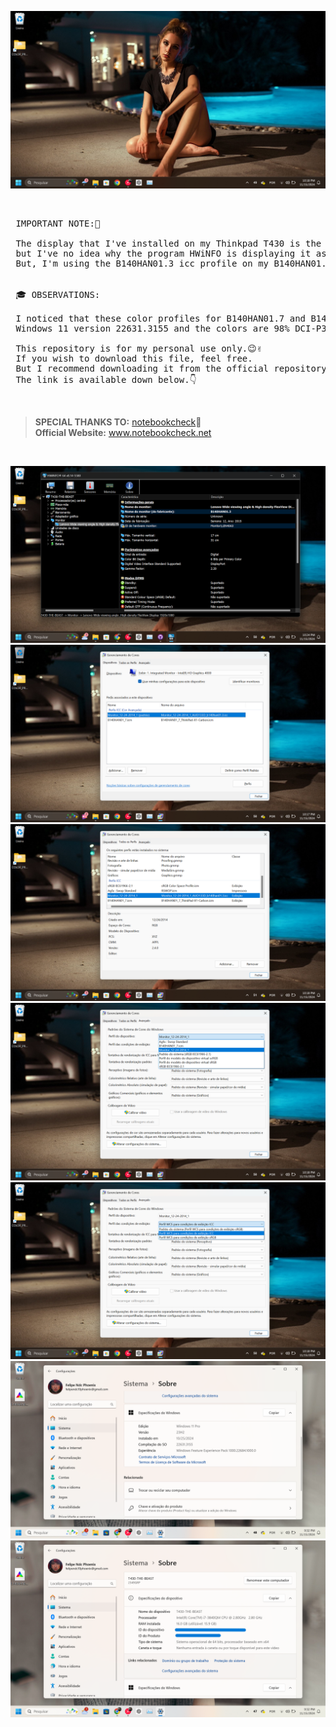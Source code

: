 ![](https://github.com/felipendc/thinkpad_t430_display_b140han01.7_or_b140han01.3_icc_profiles/blob/main/DEMO_PICS/Captura%20de%20Tela%20(29).png)


<br />

<pre> IMPORTANT NOTE:🎯 <br />
 The display that I've installed on my Thinkpad T430 is the version B140HAN01.7, 
 but I've no idea why the program HWiNFO is displaying it as if it is the B140HAN01.3. 
 But, I'm using the B140HAN01.3 icc profile on my B140HAN01.7 because I like its color calibration.👔

  
 🎓 OBSERVATIONS:

 I noticed that these color profiles for B140HAN01.7 and B140HAN01.3 displays works wonders on
 Windows 11 version 22631.3155 and the colors are 98% DCI-P3!🥇🧐  
  
 This repository is for my personal use only.😉✌️
 If you wish to download this file, feel free. 
 But I recommend downloading it from the official repository.
 The link is available down below.👇</pre> 

<br />

> **SPECIAL THANKS TO:** [notebookcheck](www.notebookcheck.net)🥇 <br />
> **Official Website:** www.notebookcheck.net

<br />

![](https://github.com/felipendc/thinkpad_t430_display_b140han01.7_or_b140han01.3_icc_profiles/blob/main/DEMO_PICS/Captura%20de%20Tela%20(30).png)
![](https://github.com/felipendc/thinkpad_t430_display_b140han01.7_or_b140han01.3_icc_profiles/blob/main/DEMO_PICS/Captura%20de%20Tela%20(24).png)
![](https://github.com/felipendc/thinkpad_t430_display_b140han01.7_or_b140han01.3_icc_profiles/blob/main/DEMO_PICS/Captura%20de%20Tela%20(26).png)
![](https://github.com/felipendc/thinkpad_t430_display_b140han01.7_or_b140han01.3_icc_profiles/blob/main/DEMO_PICS/Captura%20de%20Tela%20(27).png)
![](https://github.com/felipendc/thinkpad_t430_display_b140han01.7_or_b140han01.3_icc_profiles/blob/main/DEMO_PICS/Captura%20de%20Tela%20(28).png)
![](https://github.com/felipendc/thinkpad_t430_display_b140han01.7_or_b140han01.3_icc_profiles/blob/main/DEMO_PICS/Captura%20de%20Tela%20(23).png)
![](https://github.com/felipendc/thinkpad_t430_display_b140han01.7_or_b140han01.3_icc_profiles/blob/main/DEMO_PICS/Captura%20de%20Tela%20(22).png)
![]()
![]()

